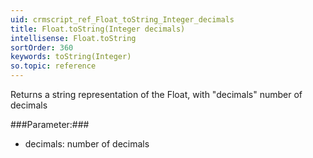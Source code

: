 ```yaml
---
uid: crmscript_ref_Float_toString_Integer_decimals
title: Float.toString(Integer decimals)
intellisense: Float.toString
sortOrder: 360
keywords: toString(Integer)
so.topic: reference
---
```


Returns a string representation of the Float, with "decimals" number of decimals



###Parameter:###


 - decimals: number of decimals


